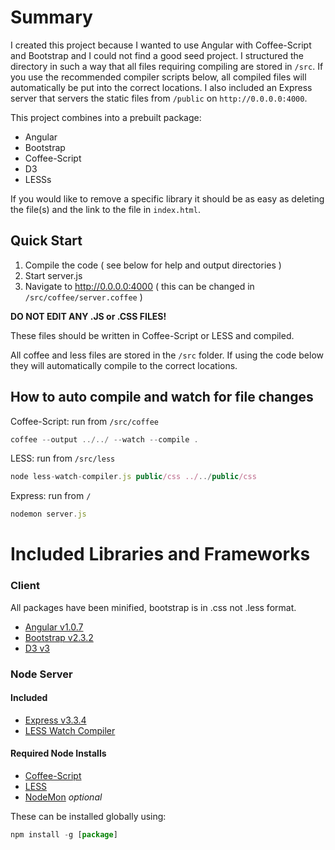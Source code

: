 # Summary

I created this project because I wanted to use Angular with Coffee-Script and Bootstrap and I could not find a good seed project.  I structured the directory in such a way that all files requiring compiling are stored in `/src`.  If you use the recommended compiler scripts below, all compiled files will automatically be put into the correct locations.  I also included an Express server that servers the static files from `/public` on `http://0.0.0.0:4000`.

This project combines into a prebuilt package:

* Angular
* Bootstrap
* Coffee-Script
* D3
* LESSs

If you would like to remove a specific library it should be as easy as deleting the file(s) and the link to the file in `index.html`.

## Quick Start

1. Compile the code ( see below for help and output directories )
2. Start server.js
3. Navigate to http://0.0.0.0:4000 ( this can be changed in `/src/coffee/server.coffee` )


**DO NOT EDIT ANY .JS or .CSS FILES!**

These files should be written in Coffee-Script or LESS and compiled.

All coffee and less files are stored in the `/src` folder. If using the code below they will automatically compile to the correct locations.

## How to auto compile and watch for file changes

Coffee-Script: run from `/src/coffee`
```Javascript
coffee --output ../../ --watch --compile .
```

LESS: run from `/src/less`
```Javascript
node less-watch-compiler.js public/css ../../public/css
```

Express: run from `/`
```Javascript
nodemon server.js
```

# Included Libraries and Frameworks
### Client
All packages have been minified, bootstrap is in .css not .less format.

* [Angular v1.0.7](http://angularjs.org/)
* [Bootstrap v2.3.2](http://twitter.github.io/bootstrap/)
* [D3 v3](http://d3js.org/)

### Node Server
#### Included
* [Express v3.3.4](http://expressjs.com/)
* [LESS Watch Compiler](https://github.com/jonycheung/Dead-Simple-LESS-Watch-Compiler)

#### Required Node Installs
* [Coffee-Script](http://coffeescript.org/)
* [LESS](http://lesscss.org/)
* [NodeMon](https://github.com/remy/nodemon) *optional*

These can be installed globally using:
```Javascript
npm install -g [package]
```

